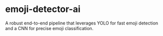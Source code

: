 # emoji-detector-ai
A robust end-to-end pipeline that leverages YOLO for fast emoji detection and a CNN for precise emoji classification.
